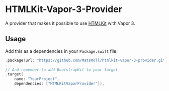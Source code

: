 # HTMLKit-Vapor-3-Provider

A provider that makes it possible to use [HTMLKit](https://github.com/vapor-community/HTMLKit) with Vapor 3.

## Usage

Add this as a dependencies in your `Package.swift` file.
```swift
.package(url: "https://github.com/MatsMoll/htmlkit-vapor-3-provider.git", from: "1.0.0-beta.3")
...
// And remember to add BootstrapKit to your target
.target(
    name: "YourProject",
    dependencies: ["HTMLKitVaporProvider"]),
```
